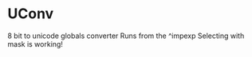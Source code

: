 UConv
=====

8 bit to unicode globals converter
Runs from the ^impexp
Selecting with mask is working!

